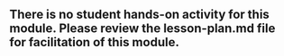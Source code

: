 ## There is no student hands-on activity for this module. Please review the lesson-plan.md file for facilitation of this module.
